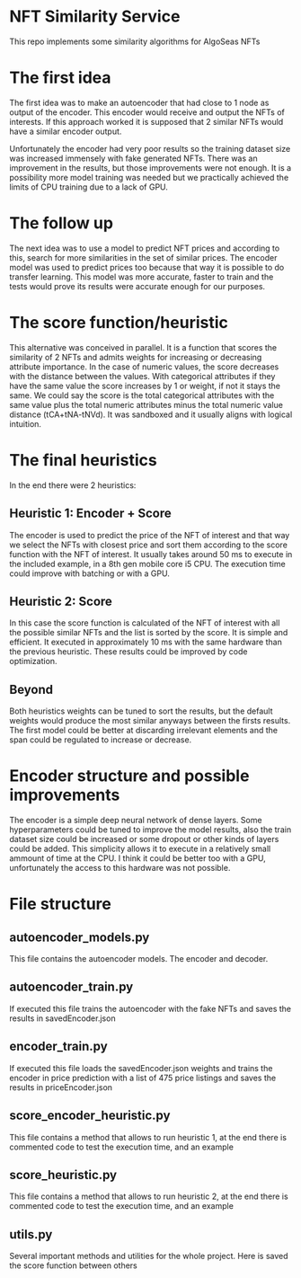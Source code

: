 # NFT Similarity Service
This repo implements some similarity algorithms for AlgoSeas NFTs

# The first idea

The first idea was to make an autoencoder that had close to 1 node as output of the encoder. This encoder would receive and output the NFTs of interests. If this approach worked it is supposed that 2 similar NFTs would have a similar encoder output.

Unfortunately the encoder had very poor results so the training dataset size was increased immensely with fake generated NFTs. There was an improvement in the results, but those improvements were not enough. It is a possibility more model training was needed but we practically achieved the limits of CPU training due to a lack of GPU.

# The follow up

The next idea was to use a model to predict NFT prices and according to this, search for more similarities in the set of similar prices. The encoder model was used to predict prices too because that way it is possible to do transfer learning. This model was more accurate, faster to train and the tests would prove its results were accurate enough for our purposes.

# The score function/heuristic

This alternative was conceived in parallel. It is a function that scores the similarity of 2 NFTs and admits weights for increasing or decreasing attribute importance. In the case of numeric values, the score decreases with the distance between the values. With categorical attributes if they have the same value the score increases by 1 or weight, if not it stays the same. We could say the score is the total categorical attributes with the same value plus the total numeric attributes minus the total numeric value distance (tCA+tNA-tNVd). It was sandboxed and it usually aligns with logical intuition.

# The final heuristics

In the end there were 2 heuristics:

## Heuristic 1: Encoder + Score

The encoder is used to predict the price of the NFT of interest and that way we select the NFTs with closest price and sort them according to the score function with the NFT of interest. It usually takes around 50 ms to execute in the included example, in a 8th gen mobile core i5 CPU. The execution time could improve with batching or with a GPU.

## Heuristic 2: Score

In this case the score function is calculated of the NFT of interest with all the possible similar NFTs and the list is sorted by the score. It is simple and efficient. It executed in approximately 10 ms with the same hardware than the previous heuristic. These results could be improved by code optimization.

## Beyond

Both heuristics weights can be tuned to sort the results, but the default weights would produce the most similar anyways between the firsts results. The first model could be better at discarding irrelevant elements and the span could be regulated to increase or decrease.

# Encoder structure and possible improvements

The encoder is a simple deep neural network of dense layers. Some hyperparameters could be tuned to improve the model results, also the train dataset size could be increased or some dropout or other kinds of layers could be added. This simplicity allows it to execute in a relatively small ammount of time at the CPU. I think it could be better too with a GPU, unfortunately the access to this hardware was not possible.

# File structure

## autoencoder_models.py

This file contains the autoencoder models. The encoder and decoder.

## autoencoder_train.py

If executed this file trains the autoencoder with the fake NFTs and saves the results in savedEncoder.json

## encoder_train.py

If executed this file loads the savedEncoder.json weights and trains the encoder in price prediction with a list of 475 price listings and saves the results in priceEncoder.json

## score_encoder_heuristic.py

This file contains a method that allows to run heuristic 1, at the end there is commented code to test the execution time, and an example

## score_heuristic.py

This file contains a method that allows to run heuristic 2, at the end there is commented code to test the execution time, and an example

## utils.py

Several important methods and utilities for the whole project. Here is saved the score function between others